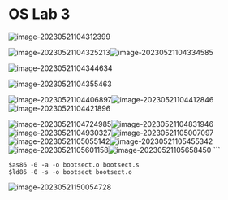 # OS Lab 3

![image-20230521104312399](images/image-20230521104312399.png)

![image-20230521104325213](images/image-20230521104325213.png)![image-20230521104334585](images/image-20230521104334585.png)

![image-20230521104344634](images/image-20230521104344634.png)

![image-20230521104355463](images/image-20230521104355463.png)

![image-20230521104406897](images/image-20230521104406897.png)![image-20230521104412846](images/image-20230521104412846.png)![image-20230521104421896](images/image-20230521104421896.png)

![image-20230521104724985](images/image-20230521104724985.png)![image-20230521104831946](images/image-20230521104831946.png)![image-20230521104930327](images/image-20230521104930327.png)![image-20230521105007097](images/image-20230521105007097.png)![image-20230521105055142](images/image-20230521105055142.png)![image-20230521105455342](images/image-20230521105455342.png)![image-20230521105601158](images/image-20230521105601158.png)![image-20230521105658450](images/image-20230521105658450.png)	```

```assembly
$as86 -0 -a -o bootsect.o bootsect.s
$ld86 -0 -s -o bootsect bootsect.o
```

![image-20230521150054728](images/image-20230521150054728.png)